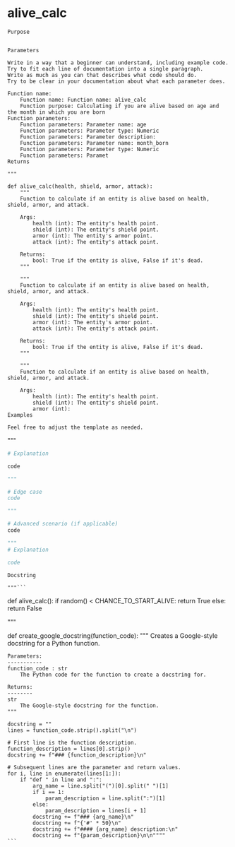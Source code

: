 # alive_calc

    Purpose

    
    Parameters

    Write in a way that a beginner can understand, including example code.
    Try to fit each line of documentation into a single paragraph.
    Write as much as you can that describes what code should do.
    Try to be clear in your documentation about what each parameter does.

    Function name:
        Function name: Function name: alive_calc
        Function purpose: Calculating if you are alive based on age and the month in which you are born
    Function parameters:
        Function parameters: Parameter name: age
        Function parameters: Parameter type: Numeric
        Function parameters: Parameter description:
        Function parameters: Parameter name: month_born
        Function parameters: Parameter type: Numeric
        Function parameters: Paramet
    Returns

    """
    
    def alive_calc(health, shield, armor, attack):
        """
        Function to calculate if an entity is alive based on health, shield, armor, and attack.

        Args:
            health (int): The entity's health point.
            shield (int): The entity's shield point.
            armor (int): The entity's armor point.
            attack (int): The entity's attack point.

        Returns:
            bool: True if the entity is alive, False if it's dead.
        """
        
        """
        Function to calculate if an entity is alive based on health, shield, armor, and attack.

        Args:
            health (int): The entity's health point.
            shield (int): The entity's shield point.
            armor (int): The entity's armor point.
            attack (int): The entity's attack point.

        Returns:
            bool: True if the entity is alive, False if it's dead.
        """
        
        """
        Function to calculate if an entity is alive based on health, shield, armor, and attack.

        Args:
            health (int): The entity's health point.
            shield (int): The entity's shield point.
            armor (int):
    Examples

    Feel free to adjust the template as needed.
"""
```python
# Explanation

code

"""

# Edge case
code

"""

# Advanced scenario (if applicable)
code

"""
# Explanation

code

```
    Docstring

    """```

def alive_calc():
    if random() < CHANCE_TO_START_ALIVE:
        return True
    else:
        return False

"""


def create_google_docstring(function_code):
    """
    Creates a Google-style docstring for a Python function.

    Parameters:
    -----------
    function_code : str
        The Python code for the function to create a docstring for.

    Returns:
    --------
    str
        The Google-style docstring for the function.
    """

    docstring = ""
    lines = function_code.strip().split("\n")

    # First line is the function description.
    function_description = lines[0].strip()
    docstring += f"### {function_description}\n"

    # Subsequent lines are the parameter and return values.
    for i, line in enumerate(lines[1:]):
        if "def " in line and ":":
            arg_name = line.split("(")[0].split(" ")[1]
            if i == 1:
                param_description = line.split(":")[1]
            else:
                param_description = lines[i + 1]
            docstring += f"### {arg_name}\n"
            docstring += f"{'#' * 50}\n"
            docstring += f"#### {arg_name} description:\n"
            docstring += f"{param_description}\n\n""""
    ```
